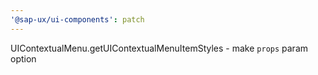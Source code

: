 ```yaml
---
'@sap-ux/ui-components': patch
---
```


UIContextualMenu.getUIContextualMenuItemStyles - make `props` param option
